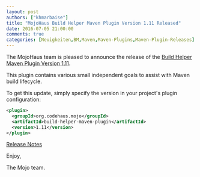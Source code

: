 ```yaml
---
layout: post
authors: ["khmarbaise"]
title: "MojoHaus Build Helper Maven Plugin Version 1.11 Released"
date: 2016-07-05 21:00:00
comments: true
categories: [Neuigkeiten,BM,Maven,Maven-Plugins,Maven-Plugin-Releases]
---
```

The MojoHaus team is pleased to announce the release of the 
[Build Helper Maven Plugin Version 1.11](http://www.mojohaus.org/build-helper-maven-plugin/).

This plugin contains various small independent goals to assist with Maven
build lifecycle.

To get this update, simply specify the version in your project's plugin
configuration:

```xml
<plugin>
  <groupId>org.codehaus.mojo</groupId>
  <artifactId>build-helper-maven-plugin</artifactId>
  <version>1.11</version>
</plugin>
```
<!-- more -->

[Release Notes](http://www.mojohaus.org/build-helper-maven-plugin/github-report.html)

Enjoy,

The Mojo team.

